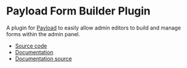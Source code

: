 # Payload Form Builder Plugin

A plugin for [Payload](https://github.com/mzinga-io/mzinga-core) to easily allow admin editors to build and manage forms within the admin panel.

- [Source code](https://github.com/mzinga-io/mzinga-core/tree/main/packages/plugin-form-builder)
- [Documentation](https://mzinga.io/docs/plugins/form-builder)
- [Documentation source](https://github.com/mzinga-io/mzinga-core/tree/main/docs/plugins/form-builder.mdx)
